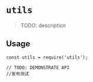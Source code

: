 # `utils`

> TODO: description

## Usage

```
const utils = require('utils');

// TODO: DEMONSTRATE API
//发布测试
```
